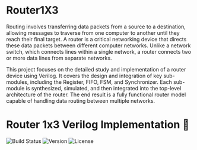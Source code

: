 # Router1X3
Routing involves transferring data packets from a source to a destination, allowing messages to traverse from one computer to another until they reach their final target. A router is a critical networking device that directs these data packets between different computer networks. Unlike a network switch, which connects lines within a single network, a router connects two or more data lines from separate networks.

This project focuses on the detailed study and implementation of a router device using Verilog. It covers the design and integration of key sub-modules, including the Register, FIFO, FSM, and Synchronizer. Each sub-module is synthesized, simulated, and then integrated into the top-level architecture of the router. The end result is a fully functional router model capable of handling data routing between multiple networks.

# Router 1x3 Verilog Implementation 🚀

![Build Status](https://img.shields.io/github/actions/workflow/status/Bhargavsai01/router-1x3/ci.yml)
![Version](https://img.shields.io/github/v/release/Bhargavsai01/router-1x3)
![License](https://img.shields.io/github/license/Bhargavsai01/router-1x3)
